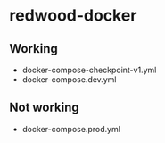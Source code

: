 # redwood-docker

## Working

- docker-compose-checkpoint-v1.yml
- docker-compose.dev.yml

## Not working

- docker-compose.prod.yml
